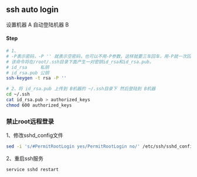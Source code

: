 ssh auto login
---
设置机器 A 自动登陆机器 B

#### Step
```sh
# 1、
# -P表示密码，-P '' 就表示空密码，也可以不用-P参数，这样就要三车回车，用-P就一次回车。
# 该命令将在/root/.ssh目录下面产生一对密钥id_rsa和id_rsa.pub。
# id_rsa     私钥
# id_rsa.pub 公钥
ssh-keygen -t rsa -P ''

# 2、将 id_rsa.pub 上传到 B机器的 ~/.ssh目录下 然后登陆到 B机器
cd ~/.ssh
cat id_rsa.pub > authorized_keys
chmod 600 authorized_keys
```



### 禁止root远程登录
1、修改sshd_config文件
```sh
sed -i 's/#PermitRootLogin yes/PermitRootLogin no/' /etc/ssh/sshd_config
```

2、重启ssh服务
```sh
service sshd restart
```